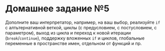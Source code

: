 # Домашнее задание №5

Дополните ваш интерпретатор, например, на ваш выбор, реализуйте `if` с алтьтернативной веткой, циклы (с предусловием, с постусловием, с параметром), выход из цикла и переход к новой итерации (`break`/`continue`), поддержку вложенных `if` и циклов, глобальные переменные в пространстве имен, отдельном от функций и пр.
